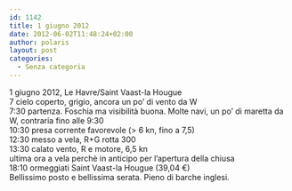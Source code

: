 ```yaml
---
id: 1142
title: 1 giugno 2012
date: 2012-06-02T11:48:24+02:00
author: polaris
layout: post
categories:
  - Senza categoria
---
```

1 giugno 2012, Le Havre/Saint Vaast-la Hougue  
7 cielo coperto, grigio, ancora un po&#8217; di vento da W  
7:30 partenza. Foschia ma visibilità buona. Molte navi, un po&#8217; di maretta da W, contraria fino alle 9:30  
10:30 presa corrente favorevole (> 6 kn, fino a 7,5)  
12:30 messo a vela, R+G rotta 300  
13:30 calato vento, R e motore, 6,5 kn  
ultima ora a vela perchè in anticipo per l&#8217;apertura della chiusa  
18:10 ormeggiati Saint Vaast-la Hougue (39,04 €)  
Bellissimo posto e bellissima serata. Pieno di barche inglesi.